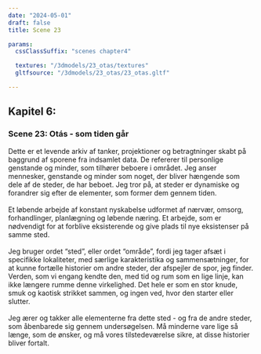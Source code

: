 ```yaml
---
date: "2024-05-01"
draft: false
title: Scene 23

params:
  cssClassSuffix: "scenes chapter4"

  textures: "/3dmodels/23_otas/textures"
  gltfsource: "/3dmodels/23_otas/23_otas.gltf"

---
```

## Kapitel 6:
### Scene 23: Otás - som tiden går
<canvas id="c"></canvas>
<p>Dette er et levende arkiv af tanker, projektioner og betragtninger skabt på baggrund af sporene fra indsamlet data. De refererer til personlige genstande og minder, som tilhører beboere i området. 
Jeg anser mennesker, genstande og minder som noget, der bliver hængende som dele af de steder, de har beboet. Jeg tror på, at steder er dynamiske og forandrer sig efter de elementer, som former dem gennem tiden.<br><br>Et løbende arbejde af konstant nyskabelse udformet af nærvær, omsorg, forhandlinger, planlægning og løbende næring. Et arbejde, som er nødvendigt for at forblive eksisterende og give plads til nye eksistenser på samme sted.<br><br>Jeg bruger ordet “sted”, eller ordet “område”, fordi jeg tager afsæt i specifikke lokaliteter, med særlige karakteristika og sammensætninger, for at kunne fortælle historier om andre steder, der afspejler de spor, jeg finder. Verden, som vi engang kendte den, med tid og rum som en lige linje, kan ikke længere rumme denne virkelighed. Det hele er som en stor knude, smuk og kaotisk strikket sammen, og ingen ved, hvor den starter eller slutter.<br><br>Jeg ærer og takker alle elementerne fra dette sted - og fra de andre steder, som åbenbarede sig gennem undersøgelsen. Må minderne vare lige så længe, som de ønsker, og må vores tilstedeværelse sikre, at disse historier bliver fortalt.</p>
